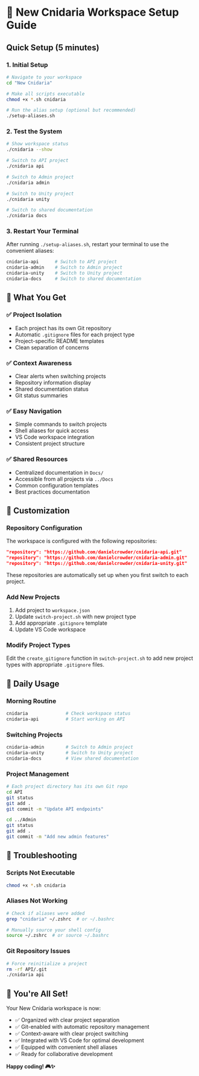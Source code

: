 # 🚀 New Cnidaria Workspace Setup Guide

## Quick Setup (5 minutes)

### 1. Initial Setup
```bash
# Navigate to your workspace
cd "New Cnidaria"

# Make all scripts executable
chmod +x *.sh cnidaria

# Run the alias setup (optional but recommended)
./setup-aliases.sh
```

### 2. Test the System
```bash
# Show workspace status
./cnidaria --show

# Switch to API project
./cnidaria api

# Switch to Admin project
./cnidaria admin

# Switch to Unity project
./cnidaria unity

# Switch to shared documentation
./cnidaria docs
```

### 3. Restart Your Terminal
After running `./setup-aliases.sh`, restart your terminal to use the convenient aliases:
```bash
cnidaria-api      # Switch to API project
cnidaria-admin    # Switch to Admin project
cnidaria-unity    # Switch to Unity project
cnidaria-docs     # Switch to shared documentation
```

## 🎯 What You Get

### ✅ Project Isolation
- Each project has its own Git repository
- Automatic `.gitignore` files for each project type
- Project-specific README templates
- Clean separation of concerns

### ✅ Context Awareness
- Clear alerts when switching projects
- Repository information display
- Shared documentation status
- Git status summaries

### ✅ Easy Navigation
- Simple commands to switch projects
- Shell aliases for quick access
- VS Code workspace integration
- Consistent project structure

### ✅ Shared Resources
- Centralized documentation in `Docs/`
- Accessible from all projects via `../Docs`
- Common configuration templates
- Best practices documentation

## 🔧 Customization

### Repository Configuration
The workspace is configured with the following repositories:
```json
"repository": "https://github.com/danielcrowder/cnidaria-api.git"
"repository": "https://github.com/danielcrowder/cnidaria-admin.git"
"repository": "https://github.com/danielcrowder/cnidaria-unity.git"
```

These repositories are automatically set up when you first switch to each project.

### Add New Projects
1. Add project to `workspace.json`
2. Update `switch-project.sh` with new project type
3. Add appropriate `.gitignore` template
4. Update VS Code workspace

### Modify Project Types
Edit the `create_gitignore` function in `switch-project.sh` to add new project types with appropriate `.gitignore` files.

## 📱 Daily Usage

### Morning Routine
```bash
cnidaria              # Check workspace status
cnidaria-api          # Start working on API
```

### Switching Projects
```bash
cnidaria-admin        # Switch to Admin project
cnidaria-unity        # Switch to Unity project
cnidaria-docs         # View shared documentation
```

### Project Management
```bash
# Each project directory has its own Git repo
cd API
git status
git add .
git commit -m "Update API endpoints"

cd ../Admin
git status
git add .
git commit -m "Add new admin features"
```

## 🚨 Troubleshooting

### Scripts Not Executable
```bash
chmod +x *.sh cnidaria
```

### Aliases Not Working
```bash
# Check if aliases were added
grep "cnidaria" ~/.zshrc  # or ~/.bashrc

# Manually source your shell config
source ~/.zshrc  # or source ~/.bashrc
```

### Git Repository Issues
```bash
# Force reinitialize a project
rm -rf API/.git
./cnidaria api
```

## 🎉 You're All Set!

Your New Cnidaria workspace is now:
- ✅ Organized with clear project separation
- ✅ Git-enabled with automatic repository management
- ✅ Context-aware with clear project switching
- ✅ Integrated with VS Code for optimal development
- ✅ Equipped with convenient shell aliases
- ✅ Ready for collaborative development

**Happy coding! 🎮✨**
